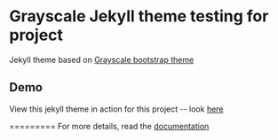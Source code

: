 Grayscale Jekyll theme testing for project
=========================

Jekyll theme based on [Grayscale bootstrap theme ](http://ironsummitmedia.github.io/startbootstrap-grayscale/)

## Demo
View this jekyll theme in action for this project -- look [here](https://alexmerrill.github.io/fallencougars)

=========
For more details, read the [documentation](http://jekyllrb.com/)
